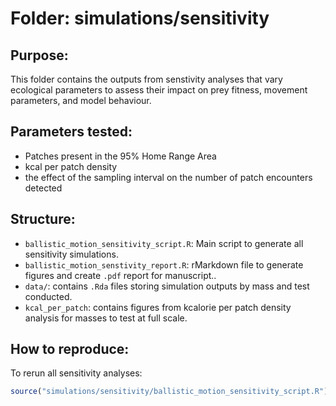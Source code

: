 # Folder: simulations/sensitivity

## Purpose:

This folder contains the outputs from senstivity analyses that vary ecological parameters to assess
their impact on prey fitness, movement parameters, and model behaviour.

## Parameters tested:

- Patches present in the 95% Home Range Area
- kcal per patch density
- the effect of the sampling interval on the number of patch encounters detected


## Structure:

- `ballistic_motion_sensitivity_script.R`: Main script to generate all sensitivity simulations.
- `ballistic_motion_senstivity_report.R`: rMarkdown file to generate figures and create `.pdf` report for manuscript..
- `data/`: contains `.Rda` files storing simulation outputs by mass and test conducted.
- `kcal_per_patch`: contains figures from kcalorie per patch density analysis for masses to test at full scale.

## How to reproduce:

To rerun all sensitivity analyses:
```r
source("simulations/sensitivity/ballistic_motion_sensitivity_script.R") 
```
